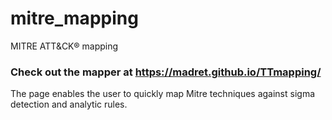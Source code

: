 # mitre_mapping
MITRE ATT&amp;CK® mapping

### Check out the mapper at https://madret.github.io/TTmapping/
The page enables the user to quickly map Mitre techniques against sigma detection and analytic rules.
